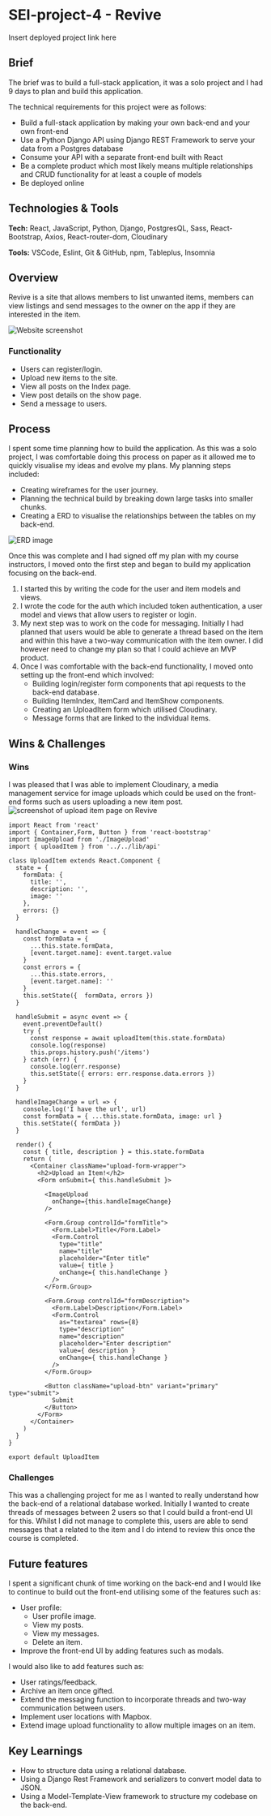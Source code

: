 # SEI-project-4 - Revive

Insert deployed project link here

## Brief
The brief was to build a full-stack application, it was a solo project and I had 9 days to plan and build this application.

The technical requirements for this project were as follows:
- Build a full-stack application by making your own back-end and your own front-end
- Use a Python Django API using Django REST Framework to serve your data from a Postgres database
- Consume your API with a separate front-end built with React
- Be a complete product which most likely means multiple relationships and CRUD functionality for at least a couple of models
- Be deployed online

## Technologies & Tools

**Tech:** React, JavaScript, Python, Django, PostgresQL, Sass, React-Bootstrap, Axios, React-router-dom, Cloudinary

**Tools:** VSCode, Eslint, Git & GitHub, npm, Tableplus, Insomnia

## Overview 
Revive is a site that allows members to list unwanted items, members can view listings and send messages to the owner on the app if they are interested in the item. 

![Website screenshot](/assets/post-index.png)

### Functionality
- Users can register/login.
- Upload new items to the site.
- View all posts on the Index page.
- View post details on the show page.
- Send a message to users.

## Process
I spent some time planning how to build the application. As this was a solo project, I was comfortable doing this process on paper as it allowed me to quickly visualise my ideas and evolve my plans. My planning steps included:
- Creating wireframes for the user journey.
- Planning the technical build by breaking down large tasks into smaller chunks. 
- Creating a ERD to visualise the relationships between the tables on my back-end.

![ERD image](/assets/erd-image.png)

Once this was complete and I had signed off my plan with my course instructors, I moved onto the first step and began to build my application focusing on the back-end.

1. I started this by writing the code for the user and item models and views.
2. I wrote the code for the auth which included token authentication, a user model and views that allow users to register or login.
3. My next step was to work on the code for messaging. Initially I had planned that users would be able to generate a thread based on the item and within this have a two-way communication with the item owner. I did however need to change my plan so that I could achieve an MVP product. 
4. Once I was comfortable with the back-end functionality, I moved onto setting up the front-end which involved:
	- Building login/register form components that api requests to the back-end database.
	- Building ItemIndex, ItemCard and ItemShow components.
	- Creating an UploadItem form which utilised Cloudinary.
	- Message forms that are linked to the individual items.

## Wins & Challenges
### Wins
I was pleased that I was able to implement Cloudinary, a media management service for image uploads which could be used on the front-end forms such as users uploading a new item post. 
![screenshot of upload item page on Revive](/assets/send-message.png)
```js, xml
import React from 'react'
import { Container,Form, Button } from 'react-bootstrap'
import ImageUpload from './ImageUpload'
import { uploadItem } from '../../lib/api'

class UploadItem extends React.Component {
  state = {
    formData: {
      title: '',
      description: '',
      image: ''
    },
    errors: {}
  }

  handleChange = event => {
    const formData = {
      ...this.state.formData,
      [event.target.name]: event.target.value
    }
    const errors = {
      ...this.state.errors,
      [event.target.name]: ''
    }
    this.setState({  formData, errors })
  }

  handleSubmit = async event => {
    event.preventDefault()
    try {
      const response = await uploadItem(this.state.formData)
      console.log(response)
      this.props.history.push('/items')
    } catch (err) {
      console.log(err.response)
      this.setState({ errors: err.response.data.errors })
    }
  }

  handleImageChange = url => {
    console.log('I have the url', url)
    const formData = { ...this.state.formData, image: url }
    this.setState({ formData })
  }

  render() {
    const { title, description } = this.state.formData
    return (
      <Container className="upload-form-wrapper">
        <h2>Upload an Item!</h2>
        <Form onSubmit={ this.handleSubmit }>

          <ImageUpload 
            onChange={this.handleImageChange}
          />

          <Form.Group controlId="formTitle">
            <Form.Label>Title</Form.Label>
            <Form.Control 
              type="title" 
              name="title" 
              placeholder="Enter title" 
              value={ title } 
              onChange={ this.handleChange }
            />
          </Form.Group>

          <Form.Group controlId="formDescription">
            <Form.Label>Description</Form.Label>
            <Form.Control
              as="textarea" rows={8}
              type="description" 
              name="description"
              placeholder="Enter description" 
              value={ description } 
              onChange={ this.handleChange }
            />
          </Form.Group>

          <Button className="upload-btn" variant="primary" type="submit">
            Submit
          </Button>
        </Form>
      </Container>
    )
  }
}

export default UploadItem
```

### Challenges
This was a challenging project for me as I wanted to really understand how the back-end of a relational database worked. Initially I wanted to create threads of messages between 2 users so that I could build a front-end UI for this. Whilst I did not manage to complete this, users are able to send messages that a related to the item and I do intend to review this once the course is completed.

## Future features
I spent a significant chunk of time working on the back-end and I would like to continue to build out the front-end utilising some of the features such as:
- User profile:
  - User profile image.
  - View my posts.
  - View my messages.
  - Delete an item.
- Improve the front-end UI by adding features such as modals.

I would also like to add features such as:
- User ratings/feedback.
- Archive an item once gifted.
- Extend the messaging function to incorporate threads and two-way communication between users.
- Implement user locations with Mapbox.
- Extend image upload functionality to allow multiple images on an item.

## Key Learnings
- How to structure data using a relational database.
- Using a Django Rest Framework and serializers to convert model data to JSON.
- Using a Model-Template-View framework to structure my codebase on the back-end.
